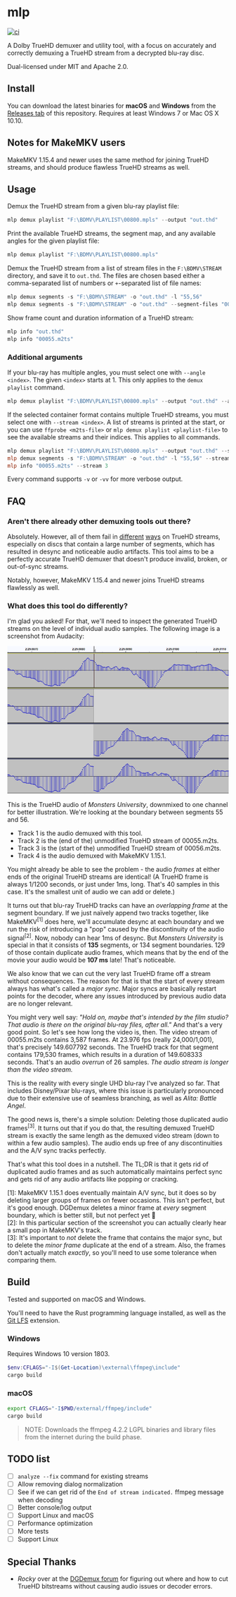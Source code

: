 # mlp

[![ci](https://github.com/domyd/mlp/workflows/ci/badge.svg?branch=master)](https://github.com/domyd/mlp/actions?query=workflow%3Aci)

A Dolby TrueHD demuxer and utility tool, with a focus on accurately and correctly demuxing a TrueHD stream from a decrypted blu-ray disc.

Dual-licensed under MIT and Apache 2.0.

## Install

You can download the latest binaries for **macOS** and **Windows** from the [Releases tab](https://github.com/domyd/mlp/releases) of this repository. Requires at least Windows 7 or Mac OS X 10.10.

## Notes for MakeMKV users

MakeMKV 1.15.4 and newer uses the same method for joining TrueHD streams, and should produce flawless TrueHD streams as well.

## Usage

Demux the TrueHD stream from a given blu-ray playlist file:

```powershell
mlp demux playlist "F:\BDMV\PLAYLIST\00800.mpls" --output "out.thd"
```

Print the available TrueHD streams, the segment map, and any available angles for the given playlist file:

```powershell
mlp demux playlist "F:\BDMV\PLAYLIST\00800.mpls"
```

Demux the TrueHD stream from a list of stream files in the `F:\BDMV\STREAM` directory, and save it to `out.thd`. The files are chosen based either a comma-separated list of numbers or `+`-separated list of file names:

```powershell
mlp demux segments -s "F:\BDMV\STREAM" -o "out.thd" -l "55,56"
mlp demux segments -s "F:\BDMV\STREAM" -o "out.thd" --segment-files "00055.m2ts+00056.m2ts"
```

Show frame count and duration information of a TrueHD stream:

```powershell
mlp info "out.thd"
mlp info "00055.m2ts"
```

### Additional arguments

If your blu-ray has multiple angles, you must select one with `--angle <index>`. The given `<index>` starts at 1. This only applies to the `demux playlist` command.

```powershell
mlp demux playlist "F:\BDMV\PLAYLIST\00800.mpls" --output "out.thd" --angle 2
```

If the selected container format contains multiple TrueHD streams, you must select one with `--stream <index>`. A list of streams is printed at the start, or you can use `ffprobe <m2ts-file>` or `mlp demux playlist <playlist-file>` to see the available streams and their indices. This applies to all commands.

```powershell
mlp demux playlist "F:\BDMV\PLAYLIST\00800.mpls" --output "out.thd" --stream 1
mlp demux segments -s "F:\BDMV\STREAM" -o "out.thd" -l "55,56" --stream 2
mlp info "00055.m2ts" --stream 3
```

Every command supports `-v` or `-vv` for more verbose output.

## FAQ

### Aren't there already other demuxing tools out there?

Absolutely. However, all of them fail in [different](https://www.makemkv.com/forum/viewtopic.php?f=6&t=21513&p=84453#p84453) [ways](http://rationalqm.us/board/viewtopic.php?p=10841#p10841) on TrueHD streams, especially on discs that contain a large number of segments, which has resulted in desync and noticeable audio artifacts. This tool aims to be a perfectly accurate TrueHD demuxer that doesn't produce invalid, broken, or out-of-sync streams.

Notably, however, MakeMKV 1.15.4 and newer joins TrueHD streams flawlessly as well.

### What does this tool do differently?

I'm glad you asked! For that, we'll need to inspect the generated TrueHD streams on the level of individual audio samples. The following image is a screenshot from Audacity:

![](docs/explained.png)

This is the TrueHD audio of *Monsters University*, downmixed to one channel for better illustration. We're looking at the boundary between segments 55 and 56.

* Track 1 is the audio demuxed with this tool.
* Track 2 is the (end of the) unmodified TrueHD stream of 00055.m2ts.
* Track 3 is the (start of the) unmodified TrueHD stream of 00056.m2ts.
* Track 4 is the audio demuxed with MakeMKV 1.15.1.

You might already be able to see the problem - the audio *frames* at either ends of the original TrueHD streams are identical! (A TrueHD frame is always 1/1200 seconds, or just under 1ms, long. That's 40 samples in this case. It's the smallest unit of audio we can add or delete.)

It turns out that blu-ray TrueHD tracks can have an *overlapping frame* at the segment boundary.  If we just naïvely append two tracks together, like MakeMKV<sup>[1]</sup> does here, we'll accumulate desync at each boundary and we run the risk of introducing a "pop" caused by the discontinuity of the audio signal<sup>[2]</sup>. Now, nobody can hear 1ms of desync. But *Monsters University* is special in that it consists of **135** segments, or 134 segment boundaries. 129 of those contain duplicate audio frames, which means that by the end of the movie your audio would be **107 ms** late! That's noticeable.

We also know that we can cut the very last TrueHD frame off a stream without consequences. The reason for that is that the start of every stream always has what's called a *major sync*. Major syncs are basically restart points for the decoder, where any issues introduced by previous audio data are no longer relevant.

You might very well say: *"Hold on, maybe that's intended by the film studio? That audio is there on the original blu-ray files, after all."* And that's a very good point. So let's see how long the video is, then. The video stream of 00055.m2ts contains 3,587 frames. At 23.976 fps (really 24,000/1,001), that's precisely 149.607792 seconds. The TrueHD track for that segment contains 179,530 frames, which results in a duration of 149.608333 seconds. That's an audio *overrun* of 26 samples. *The audio stream is longer than the video stream.*

This is the reality with every single UHD blu-ray I've analyzed so far. That includes Disney/Pixar blu-rays, where this issue is particularly pronounced due to their extensive use of seamless branching, as well as *Alita: Battle Angel*.

The good news is, there's a simple solution: Deleting those duplicated audio frames<sup>[3]</sup>. It turns out that if you do that, the resulting demuxed TrueHD stream is exactly the same length as the demuxed video stream (down to within a few audio samples). The audio ends up free of any discontinuities and the A/V sync tracks perfectly.

That's what this tool does in a nutshell. The TL;DR is that it gets rid of duplicated audio frames and as such automatically maintains perfect sync and gets rid of any audio artifacts like popping or cracking.

[1]: MakeMKV 1.15.1 does eventually maintain A/V sync, but it does so by deleting larger groups of frames on fewer occasions. This isn't perfect, but it's good enough. DGDemux deletes a minor frame at *every* segment boundary, which is better still, but not perfect yet 🙂  
[2]: In this particular section of the screenshot you can actually clearly hear a small pop in MakeMKV's track.  
[3]: It's important to *not* delete the frame that contains the major sync, but to delete the *minor frame* duplicate at the end of a stream. Also, the frames don't actually match *exactly*, so you'll need to use some tolerance when comparing them.

## Build

Tested and supported on macOS and Windows.

You'll need to have the Rust programming language installed, as well as the [Git LFS](https://git-lfs.github.com/) extension.

### Windows

Requires Windows 10 version 1803.

```powershell
$env:CFLAGS="-I$(Get-Location)\external\ffmpeg\include"
cargo build
```

### macOS
```sh
export CFLAGS="-I$PWD/external/ffmpeg/include"
cargo build
```

> NOTE: Downloads the ffmpeg 4.2.2 LGPL binaries and library files from the internet during the build phase.

## TODO list

- [ ] `analyze --fix` command for existing streams
- [ ] Allow removing dialog normalization
- [ ] See if we can get rid of the `End of stream indicated.` ffmpeg message when decoding
- [ ] Better console/log output
- [ ] Support Linux and macOS
- [ ] Performance optimization
- [ ] More tests
- [ ] Support Linux

## Special Thanks

* *Rocky* over at the [DGDemux forum](http://rationalqm.us/board/viewforum.php?f=16) for figuring out where and how to cut TrueHD bitstreams without causing audio issues or decoder errors.
